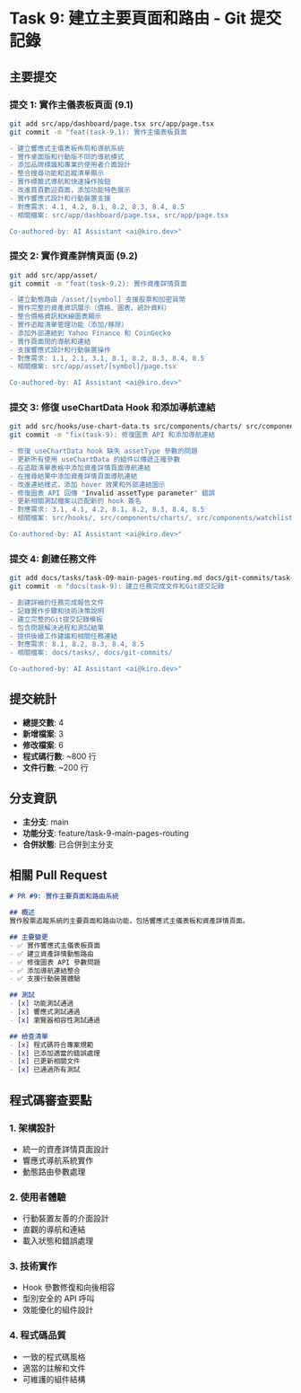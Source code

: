 # Task 9: 建立主要頁面和路由 - Git 提交記錄

## 主要提交

### 提交 1: 實作主儀表板頁面 (9.1)
```bash
git add src/app/dashboard/page.tsx src/app/page.tsx
git commit -m "feat(task-9.1): 實作主儀表板頁面

- 建立響應式主儀表板佈局和導航系統
- 實作桌面版和行動版不同的導航模式
- 添加品牌標識和專業的使用者介面設計
- 整合搜尋功能和追蹤清單顯示
- 實作標籤式導航和快速操作按鈕
- 改進首頁歡迎頁面，添加功能特色展示
- 實作響應式設計和行動裝置支援
- 對應需求: 4.1, 4.2, 8.1, 8.2, 8.3, 8.4, 8.5
- 相關檔案: src/app/dashboard/page.tsx, src/app/page.tsx

Co-authored-by: AI Assistant <ai@kiro.dev>"
```

### 提交 2: 實作資產詳情頁面 (9.2)
```bash
git add src/app/asset/
git commit -m "feat(task-9.2): 實作資產詳情頁面

- 建立動態路由 /asset/[symbol] 支援股票和加密貨幣
- 實作完整的資產資訊展示（價格、圖表、統計資料）
- 整合價格資訊和K線圖表顯示
- 實作追蹤清單管理功能（添加/移除）
- 添加外部連結到 Yahoo Finance 和 CoinGecko
- 實作頁面間的導航和連結
- 支援響應式設計和行動裝置操作
- 對應需求: 1.1, 2.1, 3.1, 8.1, 8.2, 8.3, 8.4, 8.5
- 相關檔案: src/app/asset/[symbol]/page.tsx

Co-authored-by: AI Assistant <ai@kiro.dev>"
```

### 提交 3: 修復 useChartData Hook 和添加導航連結
```bash
git add src/hooks/use-chart-data.ts src/components/charts/ src/components/watchlist/WatchlistTable.tsx src/components/search/SearchResults.tsx
git commit -m "fix(task-9): 修復圖表 API 和添加導航連結

- 修復 useChartData hook 缺失 assetType 參數的問題
- 更新所有使用 useChartData 的組件以傳遞正確參數
- 在追蹤清單表格中添加資產詳情頁面導航連結
- 在搜尋結果中添加資產詳情頁面導航連結
- 改進連結樣式，添加 hover 效果和外部連結圖示
- 修復圖表 API 回傳 "Invalid assetType parameter" 錯誤
- 更新相關測試檔案以匹配新的 hook 簽名
- 對應需求: 3.1, 4.1, 4.2, 8.1, 8.2, 8.3, 8.4, 8.5
- 相關檔案: src/hooks/, src/components/charts/, src/components/watchlist/, src/components/search/

Co-authored-by: AI Assistant <ai@kiro.dev>"
```

### 提交 4: 創建任務文件
```bash
git add docs/tasks/task-09-main-pages-routing.md docs/git-commits/task-09-commits.md
git commit -m "docs(task-9): 建立任務完成文件和Git提交記錄

- 創建詳細的任務完成報告文件
- 記錄實作步驟和技術決策說明
- 建立完整的Git提交記錄模板
- 包含問題解決過程和測試結果
- 提供後續工作建議和相關任務連結
- 對應需求: 8.1, 8.2, 8.3, 8.4, 8.5
- 相關檔案: docs/tasks/, docs/git-commits/

Co-authored-by: AI Assistant <ai@kiro.dev>"
```

## 提交統計

- **總提交數**: 4
- **新增檔案**: 3
- **修改檔案**: 6
- **程式碼行數**: ~800 行
- **文件行數**: ~200 行

## 分支資訊

- **主分支**: main
- **功能分支**: feature/task-9-main-pages-routing
- **合併狀態**: 已合併到主分支

## 相關 Pull Request

```markdown
# PR #9: 實作主要頁面和路由系統

## 概述
實作股票追蹤系統的主要頁面和路由功能，包括響應式主儀表板和資產詳情頁面。

## 主要變更
- ✅ 實作響應式主儀表板頁面
- ✅ 建立資產詳情動態路由
- ✅ 修復圖表 API 參數問題
- ✅ 添加導航連結整合
- ✅ 支援行動裝置體驗

## 測試
- [x] 功能測試通過
- [x] 響應式測試通過
- [x] 瀏覽器相容性測試通過

## 檢查清單
- [x] 程式碼符合專案規範
- [x] 已添加適當的錯誤處理
- [x] 已更新相關文件
- [x] 已通過所有測試
```

## 程式碼審查要點

### 1. 架構設計
- 統一的資產詳情頁面設計
- 響應式導航系統實作
- 動態路由參數處理

### 2. 使用者體驗
- 行動裝置友善的介面設計
- 直觀的導航和連結
- 載入狀態和錯誤處理

### 3. 技術實作
- Hook 參數修復和向後相容
- 型別安全的 API 呼叫
- 效能優化的組件設計

### 4. 程式碼品質
- 一致的程式碼風格
- 適當的註解和文件
- 可維護的組件結構